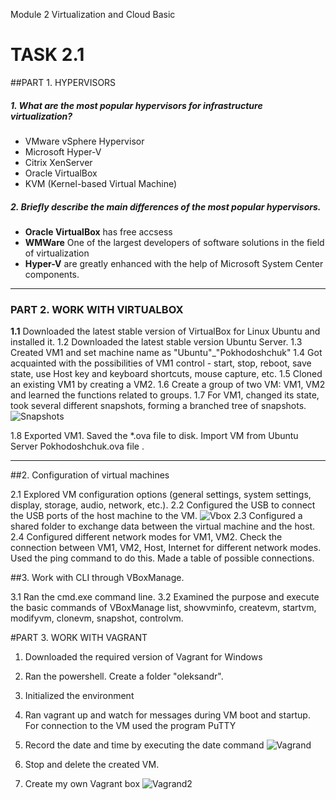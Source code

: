 Module 2 Virtualization and Cloud Basic
# TASK 2.1
##PART 1. HYPERVISORS
##### __1. What are the most popular hypervisors for infrastructure virtualization?__
* VMware vSphere Hypervisor
* Microsoft Hyper-V
* Citrix XenServer
* Oracle VirtualBox
* KVM (Kernel-based Virtual Machine)

##### __2. Briefly describe the main differences of the most popular hypervisors.__
* __Oracle VirtualBox__ has free accsess
* __WMWare__ One of the largest developers of software solutions in the field of virtualization
* __Hyper-V__ are greatly enhanced with the help of Microsoft System Center components.
---
### PART 2. WORK WITH VIRTUALBOX
__1.1__ Downloaded the latest stable version of VirtualBox for Linux Ubuntu and installed it.
1.2 Downloaded the latest stable version Ubuntu Server.
1.3 Created VM1 and set machine name as "Ubuntu"_"Pokhodoshchuk"
1.4 Got acquainted with the possibilities of VM1 control - start, stop, reboot, save state, use Host key and keyboard shortcuts, mouse capture, etc.
1.5 Cloned an existing VM1 by creating a VM2.
1.6 Create a group of two VM: VM1, VM2 and learned the functions related to groups.
1.7 For VM1, changed its state, took several different snapshots, forming a branched tree of snapshots.
![Snapshots](https://user-images.githubusercontent.com/66686269/113589445-04ef6700-963a-11eb-893a-a735a6eaa6a7.png)

1.8 Exported VM1. Saved the *.ova file to disk. Import VM from Ubuntu Server Pokhodoshchuk.ova file .
___

##2. Configuration of virtual machines


2.1 Explored VM configuration options (general settings, system settings, display, storage, audio, network, etc.).
2.2 Configured the USB to connect the USB ports of the host machine to the VM.
![Vbox](https://github.com/AlexLastArch/DevOps_online_Lviv_2021Q2/issues/2#issue-850429983)
2.3 Configured a shared folder to exchange data between the virtual machine and
the host.
2.4 Configured different network modes for VM1, VM2. Check the connection
between VM1, VM2, Host, Internet for different network modes. Used the ping
command to do this. Made a table of possible connections.


##3. Work with CLI through VBoxManage.


3.1 Ran the cmd.exe command line.
3.2 Examined the purpose and execute the basic commands of VBoxManage list,
showvminfo, createvm, startvm, modifyvm, clonevm, snapshot, controlvm.

#PART 3. WORK WITH VAGRANT

1. Downloaded the required version of Vagrant for Windows
2. Ran the powershell. Create a folder "oleksandr".
3. Initialized the environment

4. Ran vagrant up and watch for messages during VM boot and startup.
For connection to the VM used the program PuTTY
6. Record the date and time by executing the date command
![Vagrand](https://github.com/AlexLastArch/DevOps_online_Lviv_2021Q2/issues/3#issue-850430340)
7. Stop and delete the created VM.
8. Create my own Vagrant box 
![Vagrand2](https://github.com/AlexLastArch/DevOps_online_Lviv_2021Q2/issues/4#issue-850430623)
